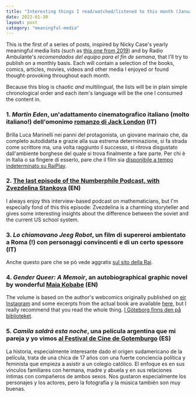 ```yaml
---
title: "Interesting things I read/watched/listened to this month (January 2022)"
date: 2022-01-30
layout: post
category: "meaningful-media"
---
```


This is the first of a series of posts, inspired by Nicky Case's yearly meaningful media lists (such as [this one from 2019](https://blog.ncase.me/my-most-meaningful-media-of-2019/)) and by Radio Ambulante's _recomendados del equipo para el fin de semana_, that I'll try to publish on a monthly basis. Each will contain a selection of the books, comics, articles, movies, videos and other media I enjoyed or found thought-provoking throughout each month.

Because this blog is chaotic _and_ multilingual, the lists will be in plain simple chronological order and each item's language will be the one I consumed the content in. 

### 1. _Martin Eden_, un'adattamento cinematografico italiano (molto italiano!) dell'omonimo [romanzo di Jack London](https://it.wikipedia.org/wiki/Martin_Eden) (IT)
Brilla Luca Marinelli nei panni del protagonista, un giovane marinaio che, da completo autodidatta e grazie alla sua estrema determinazione, si fa strada come scrittore ma, una volta raggiunto il successo, si ritrova disgustato dall'ambiente borghese del quale si trova finalmente a fare parte. Per chi è in Italia o sa fingere di esserlo, pare che il film sia [disponibile a tempo indeterminato su RaiPlay](https://www.raiplay.it/programmi/martinedenfilm).
### 2. [The last episode of the Numberphile Podcast, with Zvezdelina Stankova](https://www.numberphile.com/podcast/zvezdelina-stankova) (EN)
I always enjoy this interview-based podcast on mathematicians, but I'm especially fond of this this episode: Zvezdelina is a charming storyteller and gives some interesting insights about the difference between the soviet and the current US school system.

### 3. _Lo chiamavano Jeeg Robot_, un film di supereroi ambientato a Roma (!) con personaggi convincenti e di un certo spessore (IT)
Anche questo pare che se pò vede aggratis [sul sito della Rai](https://www.raiplay.it/video/2018/03/Lo-chiamavano-Jeeg-Robot-e077892a-781a-454d-a6f5-93a9064fad2c.html).

### 4. _Gender Queer: A Memoir_, an autobiographical graphic novel by wonderful [Maia Kobabe](https://redgoldsparkspress.com/about) (EN)
The volume is based on the author's webcomics originally published on [eir Instagram](https://www.instagram.com/redgoldsparks/) and some excerpts from the actual book are available [here](https://redgoldsparkspress.com/projects/6926504), but I really recommend that you read the whole thing. [I Göteborg finns den på biblioteket](https://encore.gotlib.goteborg.se/iii/encore/search/C__Sgender%20queer%20maia%20kobabe__Orightresult__U?lang=swe&suite=pearl).
### 5. _Camila saldrá esta noche_, una película argentina que mi pareja y yo vimos [al Festival de Cine de Gotemburgo](https://program.goteborgfilmfestival.se/en/program/camila-comes-out-tonight) (ES)
La historia, especialmente interesante dado el origen sudamericano de la película, trata de una chica de 17 años con una fuerte conciencia política y feminista que empieza a asistir a un colegio católico. El enfoque es en sus vínculos familiares con hermana, madre y abuela y en sus relaciones íntimas con compañeros de ambos sexos. Nos gustaron especialmente los personajes y los actores, pero la fotografía y la música también son muy buenas.